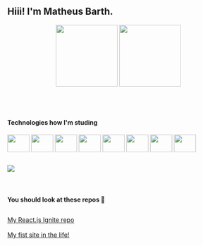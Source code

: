 ## Hiii! I'm Matheus Barth.

<div align="center">
  <img height="140px" src="https://github-readme-stats.vercel.app/api?username=math7b&show_icons=true&theme=dracula&include_all_commits=true&count_private=true"/>
  <img height="140px" src="https://github-readme-stats.vercel.app/api/top-langs/?username=math7b&layout=compact&langs_count=7&theme=dracula"/>
</div>
<br>
<br>

<div style="display: inline_block"><br>
  
  #### Technologies how I'm studing <br>
  <img align="center" height="40" width="50" src="https://cdn.jsdelivr.net/gh/devicons/devicon/icons/html5/html5-plain-wordmark.svg" />
  <img align="center" height="40" width="50" src="https://cdn.jsdelivr.net/gh/devicons/devicon/icons/css3/css3-plain-wordmark.svg" />
  <img align="center" height="40" width="50" src="https://cdn.jsdelivr.net/gh/devicons/devicon/icons/react/react-original.svg" />
  <img align="center" height="40" width="50" src="https://cdn.jsdelivr.net/gh/devicons/devicon/icons/nextjs/nextjs-original.svg" />
  <img align="center" height="40" width="50" src="https://cdn.jsdelivr.net/gh/devicons/devicon/icons/typescript/typescript-plain.svg" />
  <img align="center" height="40" width="50" src="https://cdn.jsdelivr.net/gh/devicons/devicon/icons/sass/sass-original.svg" />
  <img align="center" height="40" width="50" src="https://cdn.jsdelivr.net/gh/devicons/devicon/icons/mysql/mysql-original-wordmark.svg" />
  <img align="center" height="40" width="50" src="https://cdn.jsdelivr.net/gh/devicons/devicon/icons/microsoftsqlserver/microsoftsqlserver-plain-wordmark.svg" />
</div>
 
 ##
 
<div>
  <a href="https://www.linkedin.com/in/barth-m/" target="_blank">
    <img src="https://img.shields.io/badge/-LinkedIn-%230077B5?style=for-the-badge&logo=linkedin&logoColor=white" target="_blank">
  </a>
</div>

<br>
<br>

<div>
  
  #### You should look at these repos 🥰
  
  ##

  <a href="https://github.com/math7b/reactIgniteRepo">My React.js Ignite repo</a><br><br>
  <a href="https://github.com/math7b/myFirstSite">My fist site in the life!</a>
</div>
